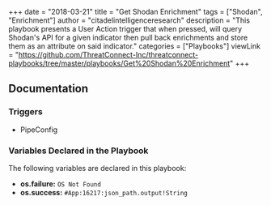 +++
date = "2018-03-21"
title = "Get Shodan Enrichment"
tags = ["Shodan", "Enrichment"]
author = "citadelintelligenceresearch"
description = "This playbook presents a User Action trigger that when pressed, will query Shodan's API for a given indicator then pull back enrichments and store them as an attribute on said indicator."
categories = ["Playbooks"]
viewLink = "https://github.com/ThreatConnect-Inc/threatconnect-playbooks/tree/master/playbooks/Get%20Shodan%20Enrichment"
+++

## Documentation

### Triggers

- PipeConfig

### Variables Declared in the Playbook

The following variables are declared in this playbook:

- **os.failure:** `OS Not Found`
- **os.success:** `#App:16217:json_path.output!String`
